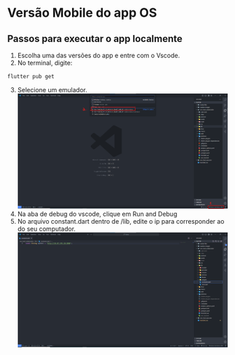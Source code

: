 # Versão Mobile do app OS

## Passos para executar o app localmente
1. Escolha uma das versões do app e entre com o Vscode.
2. No terminal, digite:
```bash
flutter pub get
```
3. Selecione um emulador.
![Imagem-Exemplo](./readme-images/exemplo.png)
4. Na aba de debug do vscode, clique em Run and Debug
5. No arquivo constant.dart dentro de /lib, edite o ip para corresponder ao do seu computador.
![Imagem-Exemplo](./readme-images/exemplo-constant.png)
